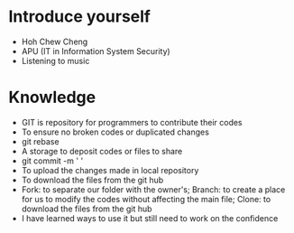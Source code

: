 # Introduce yourself
- Hoh Chew Cheng
- APU (IT in Information System Security)
- Listening to music

# Knowledge
- GIT is repository for programmers to contribute their codes
- To ensure no broken codes or duplicated changes
- git rebase
- A storage to deposit codes or files to share
- git commit -m ' '
- To upload the changes made in local repository
- To download the files from the git hub
- Fork: to separate our folder with the owner's; Branch: to create a place for us to modify the codes without affecting the main file; Clone: to download the files from the git hub
- I have learned ways to use it but still need to work on the confidence
